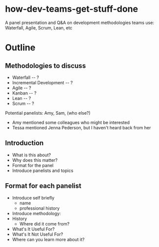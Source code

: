 # how-dev-teams-get-stuff-done
A panel presentation and Q&amp;A on development methodologies teams use: Waterfall, Agile, Scrum, Lean, etc

# Outline

## Methodologies to discuss

* Waterfall -- ?
* Incremental Development -- ?
* Agile -- ?
* Kanban -- ?
* Lean -- ?
* Scrum -- ?

Potential panelists: Amy, Sam, (who else?)

* Amy mentioned some colleagues who might be interested
* Tessa mentioned Jenna Pederson, but I haven't heard back from her

## Introduction

* What is this about?
* Why does this matter?
* Format for the panel
* Introduce panelists and topics

## Format for each panelist

* Introduce self briefly
  * name
  * professional history
* Introduce methodology:
* History
  * Where did it come from?
* What's It Useful For?
* What's It Not Useful For?
* Where can you learn more about it?

